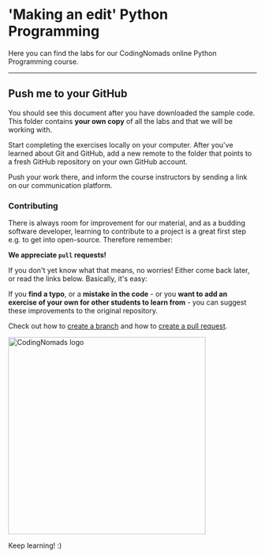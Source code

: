 # 'Making an edit'  Python Programming

Here you can find the labs for our CodingNomads online Python Programming course.

---

## Push me to your GitHub

You should see this document after you have downloaded the sample code. 
This folder contains **your own copy** of all the labs and that we will be working with.

Start completing the exercises locally on your computer. After you've
learned about Git and GitHub, add a new remote to the folder that points
to a fresh GitHub repository on your own GitHub account.

Push your work there, and inform the course instructors by sending a
link on our communication platform.


### Contributing

There is always room for improvement for our material, and as a budding
software developer, learning to contribute to a project is a great first
step e.g. to get into open-source. Therefore remember:


**We appreciate `pull` requests!**


If you don't yet know what that means, no worries! Either come back later,
or read the links below. Basically, it's easy:


If you **find a typo**, or a **mistake in the code** - or you **want to add an
exercise of your own for other students to learn from** - you can suggest
these improvements to the original repository.


Check out how to [create a branch](https://help.github.com/articles/creating-and-deleting-branches-within-your-repository/) and how to [create a pull request](https://help.github.com/articles/about-pull-requests/).


<img src="https://codingnomads.co/wp-content/uploads/2018/08/CN_Logo_Retina.png" alt="CodingNomads logo" width="400px"/>


Keep learning! :)
